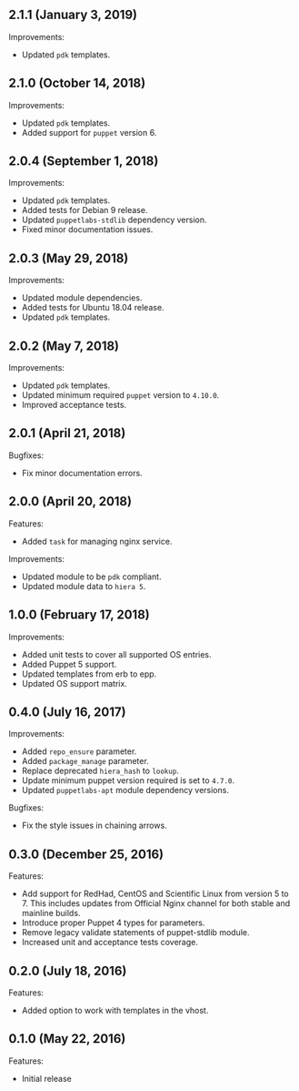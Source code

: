 ## 2.1.1 (January 3, 2019)

Improvements:

- Updated `pdk` templates.

## 2.1.0 (October 14, 2018)

Improvements:

- Updated `pdk` templates.
- Added support for `puppet` version 6.

## 2.0.4 (September 1, 2018)

Improvements:

- Updated `pdk` templates.
- Added tests for Debian 9 release.
- Updated `puppetlabs-stdlib` dependency version.
- Fixed minor documentation issues.

## 2.0.3 (May 29, 2018)

Improvements:

- Updated module dependencies.
- Added tests for Ubuntu 18.04 release.
- Updated `pdk` templates.

## 2.0.2 (May 7, 2018)

Improvements:

- Updated `pdk` templates.
- Updated minimum required `puppet` version to `4.10.0`.
- Improved acceptance tests.

## 2.0.1 (April 21, 2018)

Bugfixes:

  - Fix minor documentation errors.

## 2.0.0 (April 20, 2018)

Features:
  - Added `task` for managing nginx service.

Improvements:

  - Updated module to be `pdk` compliant.
  - Updated module data to `hiera 5`.

## 1.0.0 (February 17, 2018)

Improvements:

  - Added unit tests to cover all supported OS entries.
  - Added Puppet 5 support.
  - Updated templates from erb to epp.
  - Updated OS support matrix.

## 0.4.0 (July 16, 2017)

Improvements:

  - Added `repo_ensure` parameter.
  - Added `package_manage` parameter.
  - Replace deprecated `hiera_hash` to `lookup`.
  - Update minimum puppet version required is set to `4.7.0`.
  - Updated `puppetlabs-apt` module dependency versions.

Bugfixes:

  - Fix the style issues in chaining arrows.

## 0.3.0 (December 25, 2016)

Features:

  - Add support for RedHad, CentOS and Scientific Linux from version 5 to 7. This includes updates from Official Nginx channel for both stable and mainline builds.
  - Introduce proper Puppet 4 types for parameters.
  - Remove legacy validate statements of puppet-stdlib module.
  - Increased unit and acceptance tests coverage.

## 0.2.0 (July 18, 2016)

Features:

  - Added option to work with templates in the vhost.

## 0.1.0 (May 22, 2016)

Features:

  - Initial release

